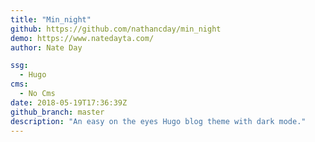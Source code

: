 ```yaml
---
title: "Min_night"
github: https://github.com/nathancday/min_night
demo: https://www.natedayta.com/
author: Nate Day

ssg:
  - Hugo
cms:
  - No Cms
date: 2018-05-19T17:36:39Z
github_branch: master
description: "An easy on the eyes Hugo blog theme with dark mode."
---
```

